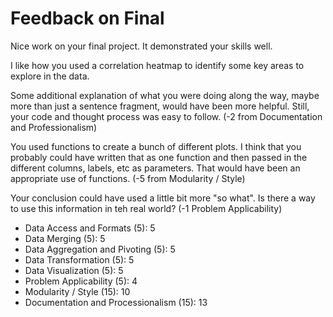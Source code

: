 # Feedback on Final

Nice work on your final project. It demonstrated your skills well.

I like how you used a correlation heatmap to identify some key areas to explore in the data.

Some additional explanation of what you were doing along the way, maybe more than just a sentence fragment, would have been more helpful.  Still, your code and thought process was easy to follow.   (-2 from Documentation and Professionalism)

You used functions to create a bunch of different plots. I think that you probably could have written that as one function and then passed in the different columns, labels, etc as parameters. That would have been an appropriate use of functions.  (-5 from Modularity / Style)

Your conclusion could have used a little bit more "so what".  Is there a way to use this information in teh real world?  (-1 Problem Applicability)

* Data Access and Formats (5): 5
* Data Merging (5): 5
* Data Aggregation and Pivoting (5): 5
* Data Transformation (5): 5
* Data Visualization (5): 5
* Problem Applicability (5): 4
* Modularity / Style (15): 10
* Documentation and Processionalism (15): 13
